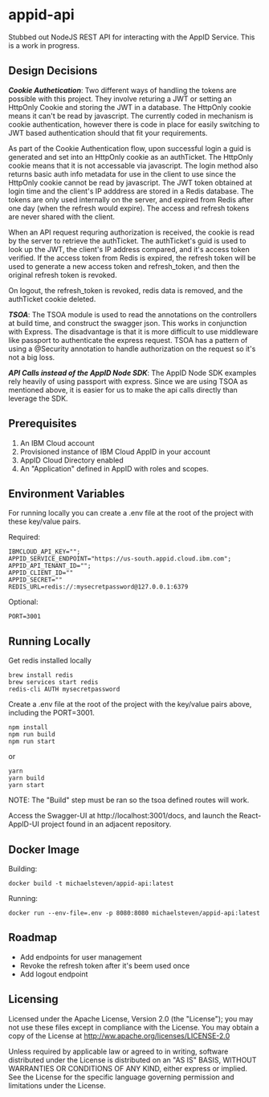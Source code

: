 # appid-api
Stubbed out NodeJS REST API for interacting with the AppID Service. This is a work in progress.

## Design Decisions

***Cookie Authetication***:  Two different ways of handling the tokens are possible with this project. They involve returing a JWT or setting an HttpOnly Cookie and storing the JWT in a database. The HttpOnly cookie means it can't be read by javascript. The currently coded in mechanism is cookie authentication, however there is code in place for easily switching to JWT based authentication should that fit your requirements.

As part of the Cookie Authentication flow, upon successful login a guid is generated and set into an HttpOnly cookie as an authTicket. The HttpOnly cookie means that it is not accessable via javascript.  The login method also returns basic auth info metadata for use in the client to use since the HttpOnly cookie cannot be read by javascript.  The JWT token obtained at login time and the client's IP adddress are stored in a Redis database.  The tokens are only used internally on the server, and expired from Redis after one day (when the refresh would expire). The access and refresh tokens are never shared with the client.

When an API request requring authorization is received, the cookie is read by the server to retrieve the authTicket.  The authTicket's guid is used to look up the JWT, the client's IP address compared, and it's access token verified. If the access token from Redis is expired, the refresh token will be used to generate a new access token and refresh_token, and then the original refresh token is revoked.  

On logout, the refresh_token is revoked, redis data is removed, and the authTicket cookie deleted.

***TSOA***: The TSOA module is used to read the annotations on the controllers at build time, and construct the swagger json.  This works in conjunction with Express. The disadvantage is that it is more difficult to use middleware like passport to authenticate the express request.  TSOA has a pattern of using a @Security annotation to handle authorization on the request so it's not a big loss.


***API Calls instead of the AppID Node SDK***: The AppID Node SDK examples rely heavily of using passport with express.  Since we are using TSOA as mentioned above, it is easier for us to make the api calls directly than leverage the SDK.

## Prerequisites
1) An IBM Cloud account
2) Provisioned instance of IBM Cloud AppID in your account
3) AppID Cloud Directory enabled
4) An "Application" defined in AppID with roles and scopes.

## Environment Variables
For running locally you can create a .env file at the root of the project with these key/value pairs.

Required:
```
IBMCLOUD_API_KEY="";
APPID_SERVICE_ENDPOINT="https://us-south.appid.cloud.ibm.com";
APPID_API_TENANT_ID="";
APPID_CLIENT_ID=""
APPID_SECRET=""
REDIS_URL=redis://:mysecretpassword@127.0.0.1:6379
```

Optional:
```
PORT=3001
```

## Running Locally
Get redis installed locally
```
brew install redis
brew services start redis
redis-cli AUTH mysecretpassword
```

Create a .env file at the root of the project with the key/value pairs above, including the PORT=3001.

```
npm install
npm run build
npm run start
```
or
```
yarn
yarn build
yarn start
```
NOTE: The "Build" step must be ran so the tsoa defined routes will work. 

Access the Swagger-UI at http://localhost:3001/docs, and launch the React-AppID-UI project found in an adjacent repository.

## Docker Image
Building:
```
docker build -t michaelsteven/appid-api:latest
```

Running:
```
docker run --env-file=.env -p 8080:8080 michaelsteven/appid-api:latest
```

## Roadmap
- Add endpoints for user management
- Revoke the refresh token after it's beem used once
- Add logout endpoint

## Licensing
Licensed under the Apache License, Version 2.0 (the "License"); you may not use these files except in compliance with the License. You may obtain a copy of the License at http://ww.apache.org/licenses/LICENSE-2.0

Unless required by applicable law or agreed to in writing, software distributed under the License is distributed on an "AS IS" BASIS, WITHOUT WARRANTIES OR CONDITIONS OF ANY KIND, either express or implied. See the License for the specific language governing permission and limitations under the License.

